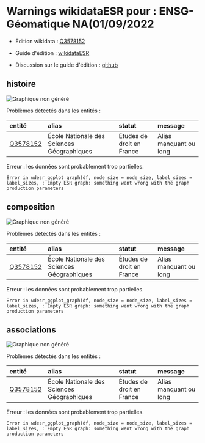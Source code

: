 Warnings wikidataESR pour : ENSG-Géomatique NA(01/09/2022
================

- Edition wikidata : [Q3578152](https://www.wikidata.org/wiki/Q3578152)
- Guide d'édition : [wikidataESR](https://github.com/cpesr/wikidataESR/)

- Discussion sur le guide d'édition : [github](https://github.com/cpesr/wikidataESR/issues)



## histoire 

![Graphique non généré](Q3578152-histoire.png) 

Problèmes détectés dans les entités :

|entité                                             |alias                                      |statut                    |message                |
|:--------------------------------------------------|:------------------------------------------|:-------------------------|:----------------------|
|[Q3578152](https://www.wikidata.org/wiki/Q3578152) |École Nationale des Sciences Géographiques |Études de droit en France |Alias manquant ou long |

 


Erreur : les données sont probablement trop partielles.
```
Error in wdesr_ggplot_graph(df, node_size = node_size, label_sizes = label_sizes, : Empty ESR graph: something went wrong with the graph production parameters

``` 



## composition 

![Graphique non généré](Q3578152-composition.png) 

Problèmes détectés dans les entités :

|entité                                             |alias                                      |statut                    |message                |
|:--------------------------------------------------|:------------------------------------------|:-------------------------|:----------------------|
|[Q3578152](https://www.wikidata.org/wiki/Q3578152) |École Nationale des Sciences Géographiques |Études de droit en France |Alias manquant ou long |

 


Erreur : les données sont probablement trop partielles.
```
Error in wdesr_ggplot_graph(df, node_size = node_size, label_sizes = label_sizes, : Empty ESR graph: something went wrong with the graph production parameters

``` 



## associations 

![Graphique non généré](Q3578152-associations.png) 

Problèmes détectés dans les entités :

|entité                                             |alias                                      |statut                    |message                |
|:--------------------------------------------------|:------------------------------------------|:-------------------------|:----------------------|
|[Q3578152](https://www.wikidata.org/wiki/Q3578152) |École Nationale des Sciences Géographiques |Études de droit en France |Alias manquant ou long |

 


Erreur : les données sont probablement trop partielles.
```
Error in wdesr_ggplot_graph(df, node_size = node_size, label_sizes = label_sizes, : Empty ESR graph: something went wrong with the graph production parameters

``` 

